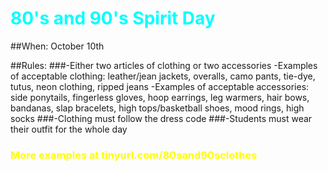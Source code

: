 <h1 style="color:cyan">80's and 90's Spirit Day</h4>

##When: October 10th

##Rules:
###-Either two articles of clothing or two accessories 
-Examples of acceptable clothing: leather/jean jackets, overalls, camo pants, tie-dye, tutus, neon clothing, ripped jeans
-Examples of acceptable accessories: side ponytails, fingerless gloves, hoop earrings, leg warmers, hair bows, bandanas, slap bracelets, high tops/basketball shoes, mood rings, high socks
###-Clothing must follow the dress code
###-Students must wear their outfit for the whole day

<h3 style="color:yellow">More examples at tinyurl.com/80sand90sclothes</h3>


